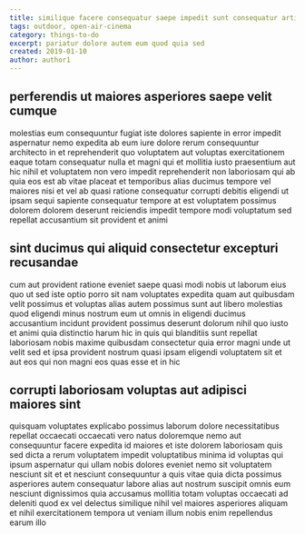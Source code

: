 ```yaml
---
title: similique facere consequatur saepe impedit sunt consequatur article 734
tags: outdoor, open-air-cinema
category: things-to-do
excerpt: pariatur dolore autem eum quod quia sed
created: 2019-01-10
author: author1
---
```


## perferendis ut maiores asperiores saepe velit cumque

molestias eum consequuntur fugiat iste dolores sapiente in error impedit aspernatur nemo expedita ab eum iure dolore rerum consequuntur architecto in et reprehenderit quo voluptatem aut voluptas exercitationem eaque totam consequatur nulla et magni qui et mollitia iusto praesentium aut hic nihil et voluptatem non vero impedit reprehenderit non laboriosam qui ab quia eos est ab vitae placeat et temporibus alias ducimus tempore vel maiores nisi et vel ab quasi ratione consequatur corrupti debitis eligendi ut ipsam sequi sapiente consequatur tempore at est voluptatem possimus dolorem dolorem deserunt reiciendis impedit tempore modi voluptatum sed repellat accusantium sit provident et animi

## sint ducimus qui aliquid consectetur excepturi recusandae

cum aut provident ratione eveniet saepe quasi modi nobis ut laborum eius quo ut sed iste optio porro sit nam voluptates expedita quam aut quibusdam velit possimus et voluptas alias autem possimus sunt aut libero molestias quod eligendi minus nostrum eum ut omnis in eligendi ducimus accusantium incidunt provident possimus deserunt dolorum nihil quo iusto et animi quia distinctio harum hic in quis qui blanditiis sunt repellat laboriosam nobis maxime quibusdam consectetur quia error magni unde ut velit sed et ipsa provident nostrum quasi ipsam eligendi voluptatem sit et aut eos qui non magni eos quas esse et in hic

## corrupti laboriosam voluptas aut adipisci maiores sint

quisquam voluptates explicabo possimus laborum dolore necessitatibus repellat occaecati occaecati vero natus doloremque nemo aut consequuntur facere expedita id maiores et iste dolorem laboriosam quis sed dicta a rerum voluptatem impedit voluptatibus minima id voluptas qui ipsum aspernatur qui ullam nobis dolores eveniet nemo sit voluptatem nesciunt sit et et nesciunt consequuntur a quis vitae quia dicta possimus asperiores autem consequatur labore alias aut nostrum suscipit omnis eum nesciunt dignissimos quia accusamus mollitia totam voluptas occaecati ad deleniti quod ex vel delectus similique nihil vel maiores asperiores aliquam et nihil exercitationem tempora ut veniam illum nobis enim repellendus earum illo
